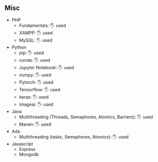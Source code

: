 ## Misc

- PHP
  - Fundamentals: 🖐️ used
  - XAMPP: 🖐️ used
  - MySQL: 🖐️ used
- Python
  - pip: 🖐️ used
  - conda: 🖐️ used
  - Jupyter Notebook: 🖐️ used
  - numpy: 🖐️ used
  - Pytorch: 🖐️ used
  - Tensorflow: 🖐️ used
  - keras: 🖐️ used
  - imageai: 🖐️ used
- Java
  - Multithreading (Threads, Semaphores, Atomics, Barriers): 🖐️ used
  - Maven: 🖐️ used
- Ada
  - Multithreading (tasks, Semaphores, Atomics): 🖐️ used
- Javascript
  - Express
  - Mongodb
